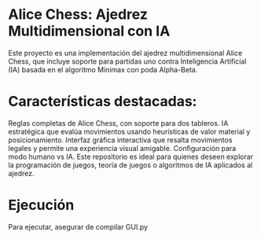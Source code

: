 # Alice Chess: Ajedrez Multidimensional con IA

Este proyecto es una implementación del ajedrez multidimensional Alice Chess, que incluye soporte para partidas uno contra Inteligencia Artificial (IA) basada en el algoritmo Minimax con poda Alpha-Beta.

# Características destacadas:

Reglas completas de Alice Chess, con soporte para dos tableros.
IA estratégica que evalúa movimientos usando heurísticas de valor material y posicionamiento.
Interfaz gráfica interactiva que resalta movimientos legales y permite una experiencia visual amigable.
Configuración para modo humano vs IA.
Este repositorio es ideal para quienes deseen explorar la programación de juegos, teoría de juegos o algoritmos de IA aplicados al ajedrez.

# Ejecución

Para ejecutar, asegurar de compilar GUI.py

